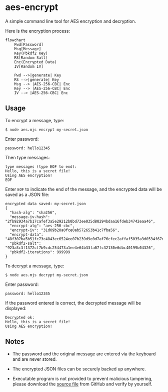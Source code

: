 # aes-encrypt

A simple command line tool for AES encryption and decryption.

Here is the encryption process:

```mermaid
flowchart
    Pwd[Password]
    Msg[Message]
    Key(Pbkdf2 Key)
    RS[Random Salt]
    Enc(Encrypted Data)
    IV[Random IV]

    Pwd -->|generate| Key
    RS -->|generate| Key
    Msg --> |AES-256-CBC| Enc
    Key --> |AES-256-CBC| Enc
    IV --> |AES-256-CBC| Enc
```

## Usage

To encrypt a message, type:

```
$ node aes.mjs encrypt my-secret.json
```

Enter password:

```
password: hello12345
```

Then type messages:

```
type messages (type EOF to end):
Hello, this is a secret file!
Using AES encryption!
EOF
```

Enter `EOF` to indicate the end of the message, and the encrypted data will be saved as a JSON file:

```
encrypted data saved: my-secret.json
{
  "hash-alg": "sha256",
  "message-iv-hash": "2fb92934a7b17cafef3a5e29212b0bd73ee035d80294bdaa16fdeb34742eaa46",
  "encrypt-alg": "aes-256-cbc",
  "encrypt-iv": "31d09b20a0fce0ab572653b41c7fba56",
  "encrypt-data": "48f307ba5b51fc73c4843ec6524ee07b239d9e0d7af76cfec2affaf5035a3d0534f67d7643872f143eebd2abbc9e27bb81f0383b5d1f5c132b0d8afa194c56dd",
  "pbkdf2-salt": "923a3c3f1372cf7b9cdc254473a1ee4e64b33fa07fc32130e6dbc40199b04326",
  "pbkdf2-iterations": 999999
}
```

To decrypt a message, type:

```
$ node aes.mjs decrypt my-secret.json 
```

Enter password:

```
password: hello12345
```

If the password entered is correct, the decrypted message will be displayed:

```
Decrypted ok:
Hello, this is a secret file!
Using AES encryption!
```

## Notes

- The password and the original message are entered via the keyboard and are never stored.

- The encrypted JSON files can be securely backed up anywhere.

- Executable program is not provided to prevent malicious tampering, please download the [source file](https://github.com/michaelliao/aes-encrypt/blob/master/aes.mjs) from GitHub and verify by yourself.
